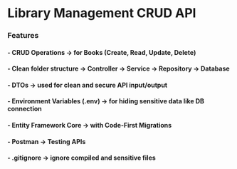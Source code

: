 # Library Management CRUD API

### Features

#### - CRUD Operations -> for Books (Create, Read, Update, Delete)
#### - Clean folder structure -> Controller -> Service -> Repository -> Database
#### - DTOs -> used for clean and secure API input/output
#### - Environment Variables (.env) -> for hiding sensitive data like DB connection
#### - Entity Framework Core -> with Code-First Migrations 
#### - Postman -> Testing APIs 
#### - .gitignore -> ignore compiled and sensitive files 
